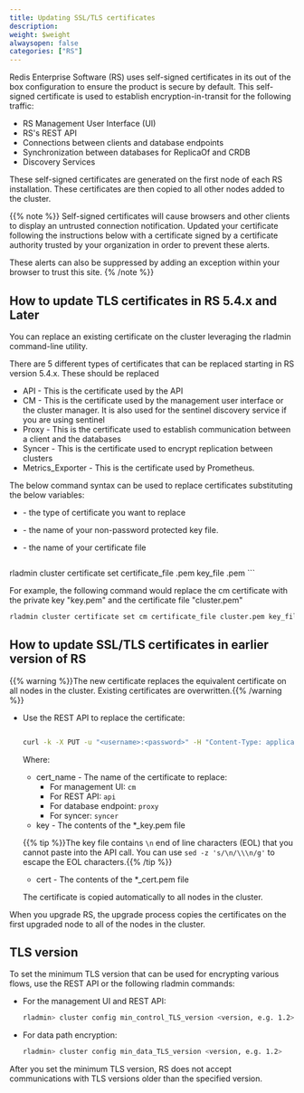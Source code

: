 ```yaml
---
title: Updating SSL/TLS certificates
description:
weight: $weight
alwaysopen: false
categories: ["RS"]
---
```

Redis Enterprise Software (RS) uses self-signed certificates in its out of the box configuration to ensure the product is secure by default. This self-signed certificate is used to establish encryption-in-transit for the following traffic:

- RS Management User Interface (UI)
- RS's REST API
- Connections between clients and database endpoints
- Synchronization between databases for ReplicaOf and CRDB
- Discovery Services 

These self-signed certificates are generated on the first node of each RS installation. These certificates are then copied to all other nodes added to the cluster.

{{% note %}} Self-signed certificates will cause browsers and other clients to display an untrusted connection notification.   Updated your certificate following the instructions below with a certificate signed by a certificate authority trusted by your organization in order to prevent these alerts. 

These alerts can also be suppressed by adding an exception within your browser to trust this site. {% /note %}}

## How to update TLS certificates in RS 5.4.x and Later

You can replace an existing certificate on the cluster leveraging the rladmin command-line utility.

There are 5 different types of certificates that can be replaced starting in RS version 5.4.x. These should be replaced

- API - This is the certificate used by the API
- CM  - This is the certificate used by the management user interface or the cluster manager. It is also used for the sentinel discovery service if you are using sentinel
- Proxy  - This is the certificate used to establish communication between a client and the databases
- Syncer  - This is the certificate used to encrypt replication between clusters 
- Metrics_Exporter - This is the certificate used by Prometheus.

The below command syntax can be used to replace certificates substituting the below variables:

- <certificate-type> - the type of certificate you want to replace
- <key-file-name> - the name of your non-password protected key file.
- <certificate-file-name> - the name of your certificate file

   ```bash
rladmin cluster certificate set <certificate-type> certificate_file <certificate-file-name>.pem key_file <key-file-name>.pem
    ```

For example, the following command would replace the cm certificate with the private key "key.pem" and the certificate file "cluster.pem"
   
   ```bash
rladmin cluster certificate set cm certificate_file cluster.pem key_file key.pem
   ```

## How to update SSL/TLS certificates in earlier version of RS

{{% warning %}}The new certificate replaces the equivalent certificate on all nodes in the cluster. Existing certificates are overwritten.{{% /warning %}}

- Use the REST API to replace the certificate:

    ```bash

    curl -k -X PUT -u "<username>:<password>" -H "Content-Type: application/json" -d '{ "name": "<cert_name>", "key": "<key>", "certificate": "<cert>" }' https://<cluster_address>:9443/v1/cluster/update_cert

    ```

    Where:

    - cert_name - The name of the certificate to replace:
        - For management UI: `cm`
        - For REST API: `api`
        - For database endpoint: `proxy`
        - For syncer: `syncer`
    - key - The contents of the *_key.pem file

    {{% tip %}}The key file contains `\n` end of line characters (EOL) that you cannot paste into the API call. You can use `sed -z 's/\n/\\\n/g'` to escape the EOL characters.{{% /tip %}}

    - cert - The contents of the *_cert.pem file

    The certificate is copied automatically to all nodes in the cluster.

When you upgrade RS, the upgrade process copies the certificates on the first upgraded node to all of the nodes in the cluster.

## TLS version

To set the minimum TLS version that can be used for encrypting various
flows, use the REST API or the following rladmin
commands:

- For the management UI and REST API:

    ```bash
    rladmin> cluster config min_control_TLS_version <version, e.g. 1.2>
    ```

- For data path encryption:

    ```bash
    rladmin> cluster config min_data_TLS_version <version, e.g. 1.2>
    ```

After you set the minimum TLS version, RS does not accept communications with
TLS versions older than the specified version.
